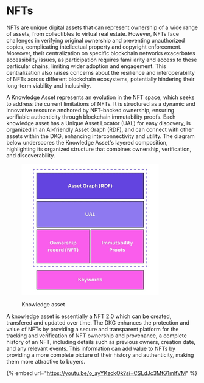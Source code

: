 # NFTs

NFTs are unique digital assets that can represent ownership of a wide range of assets, from collectibles to virtual real estate. However, NFTs face challenges in verifying original ownership and preventing unauthorized copies, complicating intellectual property and copyright enforcement. Moreover, their centralization on specific blockchain networks exacerbates accessibility issues, as participation requires familiarity and access to these particular chains, limiting wider adoption and engagement. This centralization also raises concerns about the resilience and interoperability of NFTs across different blockchain ecosystems, potentially hindering their long-term viability and inclusivity.

A Knowledge Asset represents an evolution in the NFT space, which seeks to address the current limitations of NFTs. It is structured as a dynamic and innovative resource anchored by NFT-backed ownership, ensuring verifiable authenticity through blockchain immutability proofs. Each knowledge asset has a Unique Asset Locator (UAL) for easy discovery, is organized in an AI-friendly Asset Graph (RDF), and can connect with other assets within the DKG, enhancing interconnectivity and utility. The diagram below underscores the Knowledge Asset's layered composition, highlighting its organized structure that combines ownership, verification, and discoverability.

<figure><img src="../../.gitbook/assets/image (1).png" alt="" width="360"><figcaption><p>Knowledge asset</p></figcaption></figure>

A knowledge asset is essentially a NFT 2.0 which can be created, transfered and updated over time. The DKG enhances the protection and value of NFTs by providing a secure and transparent platform for the tracking and verification of NFT ownership and provenance, a complete history of an NFT, including details such as previous owners, creation date, and any relevant events. This information can add value to NFTs by providing a more complete picture of their history and authenticity, making them more attractive to buyers.&#x20;

{% embed url="https://youtu.be/o_ayYKzckOk?si=CSLdJc3MtG1mlfVM" %}
